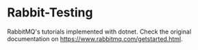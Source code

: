 # Rabbit-Testing
RabbitMQ's tutorials implemented with dotnet.
Check the original documentation on https://www.rabbitmq.com/getstarted.html.
